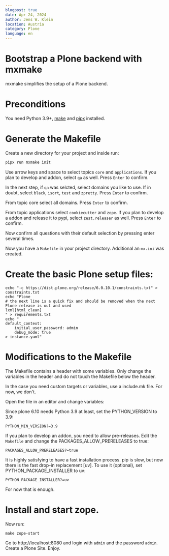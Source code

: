 ```yaml
---
blogpost: true
date: Apr 24, 2024
author: Jens W. Klein
location: Austria
category: Plone
language: en
---
```


# Bootstrap a Plone backend with mxmake

mxmake simplifies the setup of a Plone backend.

# Preconditions

You need Python 3.9+, [make](https://www.gnu.org/software/make/) and [pipx](https://pipx.pypa.io/stable/) installed.

# Generate the Makefile

Create a new directory for your project and inside run:

```bash
pipx run mxmake init
```

Use arrow keys and space to select topics `core` and `applications`.
If you plan to develop and addon, select `qa` as well.
Press `Enter` to confirm.

In the next step, if `qa` was selcted, select domains you like to use.
If in doubt, select `black`, `isort`, `test` and `zpretty`.
Press `Enter` to confirm.

From topic core select all domains.
Press `Enter` to confirm.

From topic applications select `cookiecutter` and `zope`.
If you plan to develop a addon and release it to pypi, select `zest.releaser` as well.
Press `Enter` to confirm.

Now confirm all questions with their default selection by pressing enter several times.

Now you have a `Makefile` in your project directory.
Additional an `mx.ini` was created.

# Create the basic Plone setup files:

```shell
echo "-c https://dist.plone.org/release/6.0.10.1/constraints.txt" > constraints.txt
echo "Plone
# the next line is a quick fix and should be removed when the next Plone release is out and used
lxml[html_clean]
" > requirements.txt
echo "
default_context:
    initial_user_password: admin
    debug_mode: true
> instance.yaml"
```

# Modifications to the Makefile

The Makefile contains a header with some variables.
Only change the variables in the header and do not touch the Makefile below the header.

In the case you need custom targets or variables, use a include.mk file.
For now, we don't.

Open the file in an editor and change variables:

Since plone 6.10 needs Python 3.9 at least, set the PYTHON_VERSION to 3.9:

```make
PYTHON_MIN_VERSION?=3.9
```

If you plan to develop an addon, you need to allow pre-releases.
Edit the `Makefile` and change the PACKAGES_ALLOW_PRERELEASES to true:

```make
PACKAGES_ALLOW_PRERELEASES?=true
```

It is highly satisfying to have a fast installation process.
pip is slow, but now there is the fast drop-in replacement [uv].
To use it (optional), set PYTHON_PACKAGE_INSTALLER to uv:

```make
PYTHON_PACKAGE_INSTALLER?=uv
```

For now that is enough.

# Install and start zope.

Now run:

```shell
make zope-start
```

Go to http://localhost:8080 and login with `admin` and the password `admin`.
Create a Plone Site.
Enjoy.

